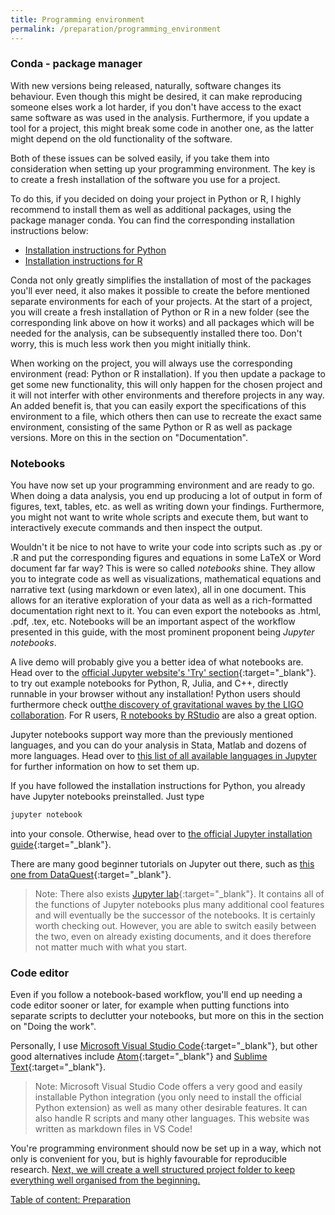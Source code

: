 ```yaml
---
title: Programming environment
permalink: /preparation/programming_environment
---
```

### Conda - package manager
With new versions being released, naturally, software changes its behaviour. Even though this might be desired, it can make reproducing someone elses work a lot harder, if you don't have access to the exact same software as was used in the analysis. Furthermore, if you update a tool for a project, this might break some code in another one, as the latter might depend on the old functionality of the software.

Both of these issues can be solved easily, if you take them into consideration when setting up your programming environment. The key is to create a fresh installation of the software you use for a project.

To do this, if you decided on doing your project in Python or R, I highly recommend to install them as well as additional packages, using the package manager conda. You can find the corresponding installation instructions below:

* [Installation instructions for Python](../howto_install_python)
* [Installation instructions for R](../howto_install_r)

Conda not only greatly simplifies the installation of most of the packages you'll ever need, it also makes it possible to create the before mentioned separate environments for each of your projects. At the start of a project, you will create a fresh installation of Python or R in a new folder (see the corresponding link above on how it works) and all packages which will be needed for the analysis, can be subsequently installed there too. Don't worry, this is much less work then you might initially think.

When working on the project, you will always use the corresponding environment (read: Python or R installation). If you then update a package to get some new functionality, this will only happen for the chosen project and it will not interfer with other environments and therefore projects in any way. An added benefit is, that you can easily export the specifications of this environment to a file, which others then can use to recreate the exact same environment, consisting of the same Python or R as well as package versions. More on this in the section on "Documentation".

### Notebooks
You have now set up your programming environment and are ready to go. When doing a data analysis, you end up producing a lot of output in form of figures, text, tables, etc. as well as writing down your findings. Furthermore, you might not want to write whole scripts and execute them, but want to interactively execute commands and then inspect the output.

Wouldn't it be nice to not have to write your code into scripts such as .py or .R and put the corresponding figures and equations in some LaTeX or Word document far far way? This is were so called *notebooks* shine. They allow you to integrate code as well as visualizations, mathematical equations and narrative text (using markdown or even latex), all in one document. This allows for an iterative exploration of your data as well as a rich-formatted documentation right next to it. You can even export the notebooks as .html, .pdf, .tex, etc. Notebooks will be an important aspect of the workflow presented in this guide, with the most prominent proponent being *Jupyter notebooks*.

A live demo will probably give you a better idea of what notebooks are. Head over to the [official Jupyter website's 'Try' section](http://jupyter.org/try){:target="_blank"}. to try out example notebooks for Python, R, Julia, and C++, directly runnable in your browser without any installation! Python users should furthermore check out[the discovery of gravitational waves by the LIGO collaboration](https://mybinder.org/v2/gh/minrk/ligo-binder/master?filepath=index.ipynb). For R users, [R notebooks by RStudio](https://rmarkdown.rstudio.com/r_notebooks) are also a great option.

Jupyter notebooks support way more than the previously mentioned languages, and you can do your analysis in Stata, Matlab and dozens of more languages. Head over to [this list of all available languages in Jupyter](https://github.com/jupyter/jupyter/wiki/Jupyter-kernels) for further information on how to set them up.

If you have followed the installation instructions for Python, you already have Jupyter notebooks preinstalled. Just type
```bash
jupyter notebook
```
into your console. Otherwise, head over to [the official Jupyter installation guide](http://jupyter.org/install.html){:target="_blank"}.

There are many good beginner tutorials on Jupyter out there, such as [this one from DataQuest](https://www.dataquest.io/blog/jupyter-notebook-tutorial/){:target="_blank"}.

> Note: There also exists [Jupyter lab](http://jupyterlab.readthedocs.io/en/latest/){:target="_blank"}. It contains all of the functions of Jupyter notebooks plus many additional cool features and will eventually be the successor of the notebooks. It is certainly worth checking out. However, you are able to switch easily between the two, even on already existing documents, and it does therefore not matter much with what you start.

### Code editor
Even if you follow a notebook-based workflow, you'll end up needing a code editor sooner or later, for example when putting functions into separate scripts to declutter your notebooks, but more on this in the section on "Doing the work".

Personally, I use [Microsoft Visual Studio Code](https://code.visualstudio.com/){:target="_blank"}, but other good alternatives include [Atom](https://atom.io/){:target="_blank"} and [Sublime Text](https://www.sublimetext.com/){:target="_blank"}.

> Note: Microsoft Visual Studio Code offers a very good and easily installable Python integration (you only need to install the official Python extension) as well as many other desirable features. It can also handle R scripts and many other languages. This website was written as markdown files in VS Code!

You're programming environment should now be set up in a way, which not only is convenient for you, but is highly favourable for reproducible research. [Next, we will create a well structured project folder to keep everything well organised from the beginning.](./folder_structure)

[Table of content: Preparation](.)
